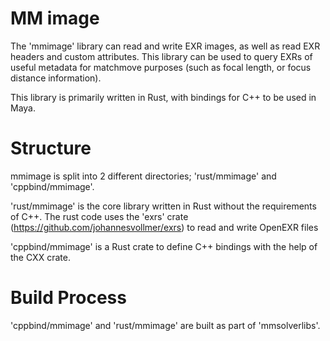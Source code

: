 # MM image

The 'mmimage' library can read and write EXR images, as well as read
EXR headers and custom attributes. This library can be used to query
EXRs of useful metadata for matchmove purposes (such as focal length,
or focus distance information).

This library is primarily written in Rust, with bindings for C++ to be
used in Maya.

# Structure

mmimage is split into 2 different directories; 'rust/mmimage' and 'cppbind/mmimage'.

'rust/mmimage' is the core library written in Rust without the
requirements of C++. The rust code uses the 'exrs' crate
(https://github.com/johannesvollmer/exrs) to read and write OpenEXR
files

'cppbind/mmimage' is a Rust crate to define C++ bindings with the help
of the CXX crate.

# Build Process

'cppbind/mmimage' and 'rust/mmimage' are built as part of
'mmsolverlibs'.
